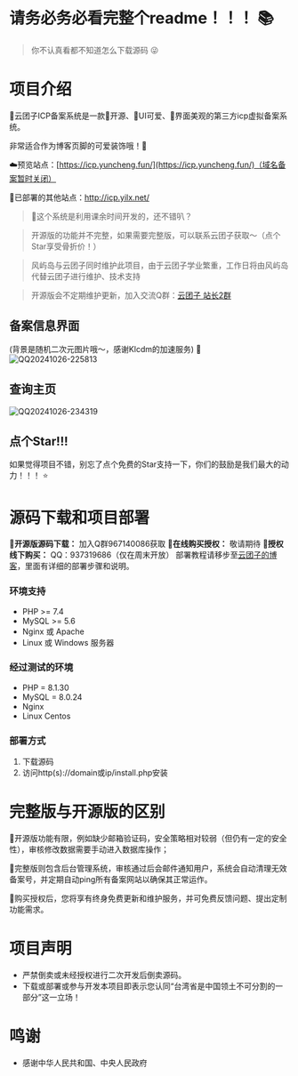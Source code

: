 # 请务必务必看完整个readme！！！ 📚

> 你不认真看都不知道怎么下载源码 😜

# 项目介绍
🌠云团子ICP备案系统是一款💖开源、🩷UI可爱、🩵界面美观的第三方icp虚拟备案系统。

非常适合作为博客页脚的可爱装饰哦！🎈

☁️预览站点：[https://icp.yuncheng.fun/](https://icp.yuncheng.fun/)（域名备案暂时关闭）

🚀已部署的其他站点：http://icp.yilx.net/ 

> 🎉这个系统是利用课余时间开发的，还不错叭？

> 开源版的功能并不完整，如果需要完整版，可以联系云团子获取～（点个Star享受骨折价！）

> 风屿岛与云团子同时维护此项目，由于云团子学业繁重，工作日将由风屿岛代替云团子进行维护、技术支持

> 开源版会不定期维护更新，加入交流Q群：[云团子 站长2群](https://qm.qq.com/q/zWdw1HqaOY)
## 备案信息界面
(背景是随机二次元图片哦～，感谢Klcdm的加速服务) 🎨
![QQ20241026-225813](https://github.com/user-attachments/assets/d93c0488-48bb-46d7-8160-5ef769ca8de2)
## 查询主页
![QQ20241026-234319](https://github.com/user-attachments/assets/7e6f8bed-bded-48a5-a0da-d2c6bf7bab66)
## 点个Star!!!
如果觉得项目不错，别忘了点个免费的Star支持一下，你们的鼓励是我们最大的动力！！！ ⭐️
# 源码下载和项目部署
**🧡开源版源码下载：** 加入Q群967140086获取
**🩵在线购买授权：** 敬请期待
**🩷授权线下购买：** QQ：937319686（仅在周末开放）
部署教程请移步至[云团子的博客](https://www.yuncheng.fun/)，里面有详细的部署步骤和说明。
### 环境支持
- PHP >= 7.4
- MySQL >= 5.6
- Nginx 或 Apache
- Linux 或 Windows 服务器
### 经过测试的环境
- PHP = 8.1.30
- MySQL = 8.0.24
- Nginx
- Linux Centos
### 部署方式
1. 下载源码
2. 访问http(s)://domain或ip/install.php安装
# 完整版与开源版的区别
🧡开源版功能有限，例如缺少邮箱验证码，安全策略相对较弱（但仍有一定的安全性），审核修改数据需要手动进入数据库操作；

🩵完整版则包含后台管理系统，审核通过后会邮件通知用户，系统会自动清理无效备案号，并定期自动ping所有备案网站以确保其正常运作。

🩷购买授权后，您将享有终身免费更新和维护服务，并可免费反馈问题、提出定制功能需求。
# 项目声明
- 严禁倒卖或未经授权进行二次开发后倒卖源码。
- 下载或部署或参与开发本项目即表示您认同“台湾省是中国领土不可分割的一部分”这一立场！
# 鸣谢
- 感谢中华人民共和国、中央人民政府
